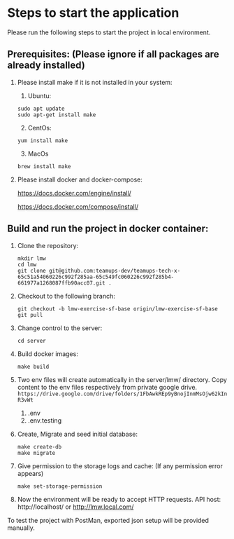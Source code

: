 
# Steps to start the application
Please run the following steps to start the project in local environment.

## Prerequisites: (Please ignore if all packages are already installed)
1. Please install make if it is not installed in your system:
    1. Ubuntu:
   ```
   sudo apt update
   sudo apt-get install make
   ```
    2. CentOs:
   ```
   yum install make
   ```
    3. MacOs
   ```
   brew install make
   ```
2. Please install docker and docker-compose:

   https://docs.docker.com/engine/install/

   https://docs.docker.com/compose/install/

## Build and run the project in docker container:
1. Clone the repository:
   ``` 
   mkdir lmw
   cd lmw
   git clone git@github.com:teamups-dev/teamups-tech-x-65c51a54060226c992f285aa-65c549fc060226c992f285b4-661977a1268087ffb90acc07.git .
   ```
2. Checkout to the following branch:
   ```
   git checkout -b lmw-exercise-sf-base origin/lmw-exercise-sf-base
   git pull
   ```
3. Change control to the server:
   ``` 
   cd server
   ```
4. Build docker images:

   ```
   make build 
   ```
5. Two env files will create automatically in the server/lmw/ directory. Copy content to the env files respectively from private google drive. ```https://drive.google.com/drive/folders/1FbAwkREp9yBnojInmMsOjw62kInR3vWt```
    1. .env
    2. .env.testing


6. Create, Migrate and seed initial database:

   ```
   make create-db
   make migrate
   ```
7. Give permission to the storage logs and cache: (If any permission error appears)
   ```
   make set-storage-permission
   ```
7. Now the environment will be ready to accept HTTP requests. API host:
   http://localhost/
   or
   http://lmw.local.com/

To test the project with PostMan, exported json setup will be provided manually.